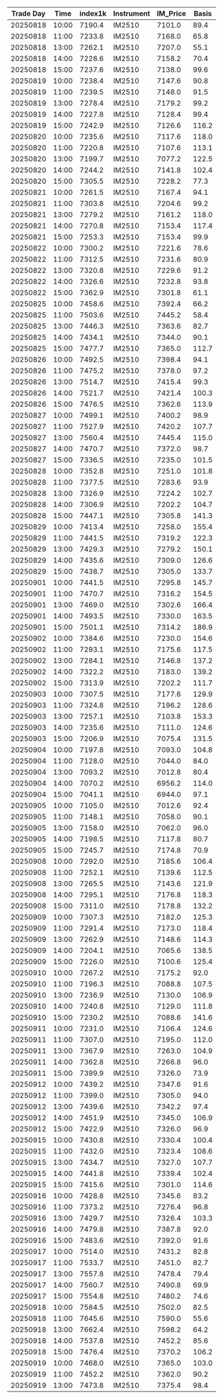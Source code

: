| Trade Day  | Time | index1k | Instrument | IM_Price | Basis |
| ---------- | ---- | ------- | ---------- | -------- | ----- |
| 20250818 | 10:00 | 7190.4 | IM2510 | 7101.0 | 89.4 | 
| 20250818 | 11:00 | 7233.8 | IM2510 | 7168.0 | 65.8 | 
| 20250818 | 13:00 | 7262.1 | IM2510 | 7207.0 | 55.1 | 
| 20250818 | 14:00 | 7228.6 | IM2510 | 7158.2 | 70.4 | 
| 20250818 | 15:00 | 7237.6 | IM2510 | 7138.0 | 99.6 | 
| 20250819 | 10:00 | 7238.4 | IM2510 | 7147.6 | 90.8 | 
| 20250819 | 11:00 | 7239.5 | IM2510 | 7148.0 | 91.5 | 
| 20250819 | 13:00 | 7278.4 | IM2510 | 7179.2 | 99.2 | 
| 20250819 | 14:00 | 7227.8 | IM2510 | 7128.4 | 99.4 | 
| 20250819 | 15:00 | 7242.9 | IM2510 | 7126.6 | 116.2 | 
| 20250820 | 10:00 | 7235.6 | IM2510 | 7117.6 | 118.0 | 
| 20250820 | 11:00 | 7220.8 | IM2510 | 7107.6 | 113.1 | 
| 20250820 | 13:00 | 7199.7 | IM2510 | 7077.2 | 122.5 | 
| 20250820 | 14:00 | 7244.2 | IM2510 | 7141.8 | 102.4 | 
| 20250820 | 15:00 | 7305.5 | IM2510 | 7228.2 | 77.3 | 
| 20250821 | 10:00 | 7261.5 | IM2510 | 7167.4 | 94.1 | 
| 20250821 | 11:00 | 7303.8 | IM2510 | 7204.6 | 99.2 | 
| 20250821 | 13:00 | 7279.2 | IM2510 | 7161.2 | 118.0 | 
| 20250821 | 14:00 | 7270.8 | IM2510 | 7153.4 | 117.4 | 
| 20250821 | 15:00 | 7253.3 | IM2510 | 7153.4 | 99.9 | 
| 20250822 | 10:00 | 7300.2 | IM2510 | 7221.6 | 78.6 | 
| 20250822 | 11:00 | 7312.5 | IM2510 | 7231.6 | 80.9 | 
| 20250822 | 13:00 | 7320.8 | IM2510 | 7229.6 | 91.2 | 
| 20250822 | 14:00 | 7326.6 | IM2510 | 7232.8 | 93.8 | 
| 20250822 | 15:00 | 7362.9 | IM2510 | 7301.8 | 61.1 | 
| 20250825 | 10:00 | 7458.6 | IM2510 | 7392.4 | 66.2 | 
| 20250825 | 11:00 | 7503.6 | IM2510 | 7445.2 | 58.4 | 
| 20250825 | 13:00 | 7446.3 | IM2510 | 7363.6 | 82.7 | 
| 20250825 | 14:00 | 7434.1 | IM2510 | 7344.0 | 90.1 | 
| 20250825 | 15:00 | 7477.7 | IM2510 | 7365.0 | 112.7 | 
| 20250826 | 10:00 | 7492.5 | IM2510 | 7398.4 | 94.1 | 
| 20250826 | 11:00 | 7475.2 | IM2510 | 7378.0 | 97.2 | 
| 20250826 | 13:00 | 7514.7 | IM2510 | 7415.4 | 99.3 | 
| 20250826 | 14:00 | 7521.7 | IM2510 | 7421.4 | 100.3 | 
| 20250826 | 15:00 | 7476.5 | IM2510 | 7362.6 | 113.9 | 
| 20250827 | 10:00 | 7499.1 | IM2510 | 7400.2 | 98.9 | 
| 20250827 | 11:00 | 7527.9 | IM2510 | 7420.2 | 107.7 | 
| 20250827 | 13:00 | 7560.4 | IM2510 | 7445.4 | 115.0 | 
| 20250827 | 14:00 | 7470.7 | IM2510 | 7372.0 | 98.7 | 
| 20250827 | 15:00 | 7336.5 | IM2510 | 7235.0 | 101.5 | 
| 20250828 | 10:00 | 7352.8 | IM2510 | 7251.0 | 101.8 | 
| 20250828 | 11:00 | 7377.5 | IM2510 | 7283.6 | 93.9 | 
| 20250828 | 13:00 | 7326.9 | IM2510 | 7224.2 | 102.7 | 
| 20250828 | 14:00 | 7306.9 | IM2510 | 7202.2 | 104.7 | 
| 20250828 | 15:00 | 7447.1 | IM2510 | 7305.8 | 141.3 | 
| 20250829 | 10:00 | 7413.4 | IM2510 | 7258.0 | 155.4 | 
| 20250829 | 11:00 | 7441.5 | IM2510 | 7319.2 | 122.3 | 
| 20250829 | 13:00 | 7429.3 | IM2510 | 7279.2 | 150.1 | 
| 20250829 | 14:00 | 7435.6 | IM2510 | 7309.0 | 126.6 | 
| 20250829 | 15:00 | 7438.7 | IM2510 | 7305.0 | 133.7 | 
| 20250901 | 10:00 | 7441.5 | IM2510 | 7295.8 | 145.7 | 
| 20250901 | 11:00 | 7470.7 | IM2510 | 7316.2 | 154.5 | 
| 20250901 | 13:00 | 7469.0 | IM2510 | 7302.6 | 166.4 | 
| 20250901 | 14:00 | 7493.5 | IM2510 | 7330.0 | 163.5 | 
| 20250901 | 15:00 | 7501.1 | IM2510 | 7314.2 | 186.9 | 
| 20250902 | 10:00 | 7384.6 | IM2510 | 7230.0 | 154.6 | 
| 20250902 | 11:00 | 7293.1 | IM2510 | 7175.6 | 117.5 | 
| 20250902 | 13:00 | 7284.1 | IM2510 | 7146.8 | 137.2 | 
| 20250902 | 14:00 | 7322.2 | IM2510 | 7183.0 | 139.2 | 
| 20250902 | 15:00 | 7313.9 | IM2510 | 7202.2 | 111.7 | 
| 20250903 | 10:00 | 7307.5 | IM2510 | 7177.6 | 129.9 | 
| 20250903 | 11:00 | 7324.8 | IM2510 | 7196.2 | 128.6 | 
| 20250903 | 13:00 | 7257.1 | IM2510 | 7103.8 | 153.3 | 
| 20250903 | 14:00 | 7235.6 | IM2510 | 7111.0 | 124.6 | 
| 20250903 | 15:00 | 7206.9 | IM2510 | 7075.4 | 131.5 | 
| 20250904 | 10:00 | 7197.8 | IM2510 | 7093.0 | 104.8 | 
| 20250904 | 11:00 | 7128.0 | IM2510 | 7044.0 | 84.0 | 
| 20250904 | 13:00 | 7093.2 | IM2510 | 7012.8 | 80.4 | 
| 20250904 | 14:00 | 7070.2 | IM2510 | 6956.2 | 114.0 | 
| 20250904 | 15:00 | 7041.1 | IM2510 | 6944.0 | 97.1 | 
| 20250905 | 10:00 | 7105.0 | IM2510 | 7012.6 | 92.4 | 
| 20250905 | 11:00 | 7148.1 | IM2510 | 7058.0 | 90.1 | 
| 20250905 | 13:00 | 7158.0 | IM2510 | 7062.0 | 96.0 | 
| 20250905 | 14:00 | 7198.5 | IM2510 | 7117.8 | 80.7 | 
| 20250905 | 15:00 | 7245.7 | IM2510 | 7174.8 | 70.9 | 
| 20250908 | 10:00 | 7292.0 | IM2510 | 7185.6 | 106.4 | 
| 20250908 | 11:00 | 7252.1 | IM2510 | 7139.6 | 112.5 | 
| 20250908 | 13:00 | 7265.5 | IM2510 | 7143.6 | 121.9 | 
| 20250908 | 14:00 | 7295.1 | IM2510 | 7176.8 | 118.3 | 
| 20250908 | 15:00 | 7311.0 | IM2510 | 7178.8 | 132.2 | 
| 20250909 | 10:00 | 7307.3 | IM2510 | 7182.0 | 125.3 | 
| 20250909 | 11:00 | 7291.4 | IM2510 | 7173.0 | 118.4 | 
| 20250909 | 13:00 | 7262.9 | IM2510 | 7148.6 | 114.3 | 
| 20250909 | 14:00 | 7204.1 | IM2510 | 7065.6 | 138.5 | 
| 20250909 | 15:00 | 7226.0 | IM2510 | 7100.6 | 125.4 | 
| 20250910 | 10:00 | 7267.2 | IM2510 | 7175.2 | 92.0 | 
| 20250910 | 11:00 | 7196.3 | IM2510 | 7088.8 | 107.5 | 
| 20250910 | 13:00 | 7236.9 | IM2510 | 7130.0 | 106.9 | 
| 20250910 | 14:00 | 7240.8 | IM2510 | 7129.0 | 111.8 | 
| 20250910 | 15:00 | 7230.2 | IM2510 | 7088.6 | 141.6 | 
| 20250911 | 10:00 | 7231.0 | IM2510 | 7106.4 | 124.6 | 
| 20250911 | 11:00 | 7307.0 | IM2510 | 7195.0 | 112.0 | 
| 20250911 | 13:00 | 7367.9 | IM2510 | 7263.0 | 104.9 | 
| 20250911 | 14:00 | 7362.8 | IM2510 | 7266.8 | 96.0 | 
| 20250911 | 15:00 | 7399.9 | IM2510 | 7326.0 | 73.9 | 
| 20250912 | 10:00 | 7439.2 | IM2510 | 7347.6 | 91.6 | 
| 20250912 | 11:00 | 7399.0 | IM2510 | 7305.0 | 94.0 | 
| 20250912 | 13:00 | 7439.6 | IM2510 | 7342.2 | 97.4 | 
| 20250912 | 14:00 | 7451.9 | IM2510 | 7345.0 | 106.9 | 
| 20250912 | 15:00 | 7422.9 | IM2510 | 7326.0 | 96.9 | 
| 20250915 | 10:00 | 7430.8 | IM2510 | 7330.4 | 100.4 | 
| 20250915 | 11:00 | 7432.0 | IM2510 | 7323.4 | 108.6 | 
| 20250915 | 13:00 | 7434.7 | IM2510 | 7327.0 | 107.7 | 
| 20250915 | 14:00 | 7441.8 | IM2510 | 7339.4 | 102.4 | 
| 20250915 | 15:00 | 7415.6 | IM2510 | 7301.0 | 114.6 | 
| 20250916 | 10:00 | 7428.8 | IM2510 | 7345.6 | 83.2 | 
| 20250916 | 11:00 | 7373.2 | IM2510 | 7276.4 | 96.8 | 
| 20250916 | 13:00 | 7429.7 | IM2510 | 7326.4 | 103.3 | 
| 20250916 | 14:00 | 7479.8 | IM2510 | 7387.8 | 92.0 | 
| 20250916 | 15:00 | 7483.6 | IM2510 | 7392.0 | 91.6 | 
| 20250917 | 10:00 | 7514.0 | IM2510 | 7431.2 | 82.8 | 
| 20250917 | 11:00 | 7533.7 | IM2510 | 7451.0 | 82.7 | 
| 20250917 | 13:00 | 7557.8 | IM2510 | 7478.4 | 79.4 | 
| 20250917 | 14:00 | 7560.7 | IM2510 | 7490.8 | 69.9 | 
| 20250917 | 15:00 | 7554.8 | IM2510 | 7480.2 | 74.6 | 
| 20250918 | 10:00 | 7584.5 | IM2510 | 7502.0 | 82.5 | 
| 20250918 | 11:00 | 7645.6 | IM2510 | 7590.0 | 55.6 | 
| 20250918 | 13:00 | 7662.4 | IM2510 | 7598.2 | 64.2 | 
| 20250918 | 14:00 | 7537.8 | IM2510 | 7452.2 | 85.6 | 
| 20250918 | 15:00 | 7476.4 | IM2510 | 7370.2 | 106.2 | 
| 20250919 | 10:00 | 7468.0 | IM2510 | 7365.0 | 103.0 | 
| 20250919 | 11:00 | 7452.2 | IM2510 | 7362.0 | 90.2 | 
| 20250919 | 13:00 | 7473.8 | IM2510 | 7375.4 | 98.4 | 
